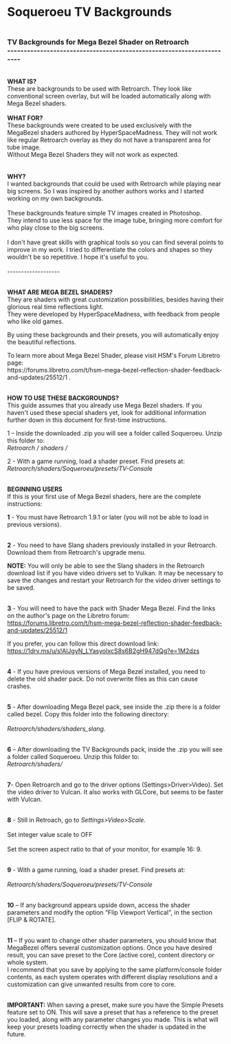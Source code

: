 # Soqueroeu TV Backgrounds
<h3><strong><br />TV Backgrounds for Mega Bezel Shader on Retroarch<br />---------------------------------------------------------------------</strong></h3>
<p><strong><br />WHAT IS?<br /></strong>These are backgrounds to be used with Retroarch. They look like conventional screen overlay, but will be loaded automatically along with Mega Bezel shaders.<br /><br /><strong>WHAT FOR?<br /></strong>These backgrounds were created to be used exclusively with the MegaBezel shaders authored by HyperSpaceMadness. They will not work like regular Retroarch overlay as they do not have a transparent area for tube image. <br />Without Mega Bezel Shaders they will not work as expected.<br /><br /><br /><strong>W</strong><strong>HY?<br /></strong>I wanted backgrounds that could be used with Retroarch while playing near big screens. So I was inspired by another authors works and I started working on my own backgrounds.<br /><br />These backgrounds feature simple TV images created in Photoshop. <br />They intend to use less space for the image tube, bringing more comfort for who play close to the big screens.<br /><br />I don't have great skills with graphical tools so you can find several points to improve in my work. I tried to differentiate the colors and shapes so they wouldn't be so repetitive. I hope it's useful to you.<br /><br />-------------------<br /><br /></p>

<p><strong>WHAT ARE MEGA BEZEL SHADERS?</strong><br />They are shaders with great customization possibilities, besides having their glorious real time reflections light.<br />They were developed by HyperSpaceMadness, with feedback from people who like old games.</p>
<p>By using these backgrounds and their presets, you will automatically enjoy the beautiful reflections.</p>
<p>To learn more about Mega Bezel Shader, please visit HSM's Forum Libretro page:<br />https://forums.libretro.com/t/hsm-mega-bezel-reflection-shader-feedback-and-updates/25512/1 .<br /><br /></p>
<p><strong>HOW TO USE THESE BACKGROUNDS?</strong><br />This guide assumes that you already use Mega Bezel shaders. If you haven't used these special shaders yet, look for additional information further down in this document for first-time instructions.</p>
<p>1 &ndash; Inside the downloaded .zip you will see a folder called Soqueroeu. Unzip this folder to:<br /><em>Retroarch / shaders /</em></p>
<p>2 - With a game running, load a shader preset. Find presets at:<br /><em>Retroarch/shaders/Soqueroeu/presets/TV-Consol</em>e<br /><br /></p>
<p><strong>BEGINNING USERS</strong><br />If this is your first use of Mega Bezel shaders, here are the complete instructions:</p>
<p><strong>1</strong> - You must have Retroarch 1.9.1 or later (you will not be able to load in previous versions).<br /><br /></p>
<p><strong>2</strong> - You need to have Slang shaders previously installed in your Retroarch. Download them from Retroarch's upgrade menu.</p>
<p><strong>NOTE:</strong> You will only be able to see the Slang shaders in the Retroarch download list if you have video drivers set to Vulkan. It may be necessary to save the changes and restart your Retroarch for the video driver settings to be saved.<br /><br /></p>
<p><strong>3</strong> - You will need to have the pack with Shader Mega Bezel. Find the links on the author's page on the Libretro forum:<br /><a href="https://forums.libretro.com/t/hsm-mega-bezel-reflection-shader-feedback-and-updates/25512/1">https://forums.libretro.com/t/hsm-mega-bezel-reflection-shader-feedback-and-updates/25512/1</a></p>
<p>If you prefer, you can follow this direct download link:<br /><a href="https://1drv.ms/u/s!AlJgyN_LYasyoIxcS8s6B2gH947dQg?e=1M2dzs">https://1drv.ms/u/s!AlJgyN_LYasyoIxcS8s6B2gH947dQg?e=1M2dzs</a> <br /><br /></p>
<p><strong>4</strong> - If you have previous versions of Mega Bezel installed, you need to delete the old shader pack. Do not overwrite files as this can cause crashes.<br /><br /></p>
<p><strong>5</strong> - After downloading Mega Bezel pack, see inside the .zip there is a folder called bezel. Copy this folder into the following directory:<br /><br /><em>Retroarch/shaders/shaders_slang.</em><br /><br /></p>
<p><strong>6</strong> &ndash; After downloading the TV Backgrounds pack, inside the .zip you will see a folder called Soqueroeu. Unzip this folder to:<br /><em>Retroarch/shaders/ <br /><br /></em></p>
<p><strong>7</strong>- Open Retroarch and go to the driver options (Settings&gt;Driver&gt;Video). Set the video driver to Vulcan. It also works with GLCore, but seems to be faster with Vulcan.<br /><br /></p>
<p><strong>8</strong> - Still in Retroach, go to <em>Settings&gt;Video&gt;Scale.<br /></em><br />Set integer value scale to OFF<br /><br />Set the screen aspect ratio to that of your monitor, for example 16: 9.<br /><br /></p>
<p><strong>9</strong> - With a game running, load a shader preset. Find presets at:<br /><br /><em>Retroarch/shaders/Soqueroeu/presets/TV-Console</em><br /><br /></p>
<p><strong>10</strong> &ndash; If any background appears upside down, access the shader parameters and modify the option &ldquo;Flip Viewport Vertical", in the section [FLIP &amp; ROTATE].<br /><br /></p>
<p><strong>11</strong> &ndash; If you want to change other shader parameters, you should know that MegaBezel offers several customization options. Once you have desired result, you can save preset to the Core (active core), content directory or whole system.<br />I recommend that you save by applying to the same platform/console folder contents, as each system operates with different display resolutions and a customization can give unwanted results from core to core.<br /><br /></p>
<p><strong>IMPORTANT:</strong> When saving a preset, make sure you have the Simple Presets feature set to ON. This will save a preset that has a reference to the preset you loaded, along with any parameter changes you made. This is what will keep your presets loading correctly when the shader is updated in the future.</p>
